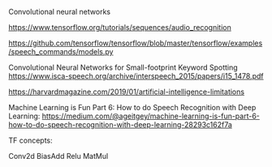 Convolutional neural networks

https://www.tensorflow.org/tutorials/sequences/audio_recognition

https://github.com/tensorflow/tensorflow/blob/master/tensorflow/examples/speech_commands/models.py

Convolutional Neural Networks for Small-footprint Keyword Spotting
https://www.isca-speech.org/archive/interspeech_2015/papers/i15_1478.pdf

https://harvardmagazine.com/2019/01/artificial-intelligence-limitations

Machine Learning is Fun Part 6: How to do Speech Recognition with Deep Learning: https://medium.com/@ageitgey/machine-learning-is-fun-part-6-how-to-do-speech-recognition-with-deep-learning-28293c162f7a


TF concepts:

Conv2d
BiasAdd
Relu
MatMul
